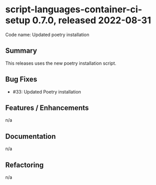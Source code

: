 # script-languages-container-ci-setup 0.7.0, released 2022-08-31

Code name: Updated poetry installation

## Summary

This releases uses the new poetry installation script.

## Bug Fixes

 - #33: Updated Poetry installation

## Features / Enhancements

n/a

## Documentation

n/a

## Refactoring

n/a
